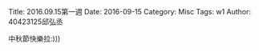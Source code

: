 Title: 2016.09.15第一週
Date: 2016-09-15
Category: Misc
Tags: w1
Author: 40423125邱弘丞

中秋節快樂拉:)))


<!-- PELICAN_END_SUMMARY -->




